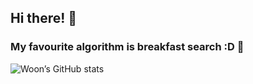 ## Hi there! 👋

### My favourite algorithm is breakfast search :D 🍳

![Woon’s GitHub stats](https://github-readme-stats.vercel.app/api?username=woonyee28&theme=synthwave&show_icons=true&count_private=true "WoonYee’s GutHub Stats")

